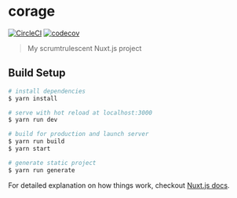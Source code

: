 # corage
[![CircleCI](https://circleci.com/gh/yutanakano/corage/tree/develop.svg?style=svg&circle-token=1820253c54f4169959506b756bbaac07c92563a7)](https://circleci.com/gh/yutanakano/corage/tree/develop)
[![codecov](https://codecov.io/gh/yutanakano/corage/branch/develop/graph/badge.svg?token=PjiDq6TgMh)](https://codecov.io/gh/yutanakano/corage)
> My scrumtrulescent Nuxt.js project

## Build Setup

``` bash
# install dependencies
$ yarn install

# serve with hot reload at localhost:3000
$ yarn run dev

# build for production and launch server
$ yarn run build
$ yarn start

# generate static project
$ yarn run generate
```

For detailed explanation on how things work, checkout [Nuxt.js docs](https://nuxtjs.org).
